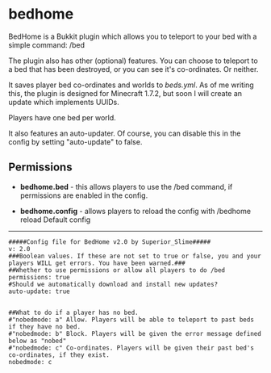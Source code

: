 bedhome
=======

BedHome is a Bukkit plugin which allows you to teleport to your bed with a simple command: /bed

The plugin also has other (optional) features. You can choose to teleport to a bed that has been destroyed, or you can see it's co-ordinates. Or neither.

It saves player bed co-ordinates and worlds to *beds.yml*. As of me writing this, the plugin is designed for Minecraft 1.7.2, but soon I will create an update which implements UUIDs.

Players have one bed per world.

It also features an auto-updater. Of course, you can disable this in the config by setting "auto-update" to false.


Permissions
--------------

- **bedhome.bed** - this allows players to use the /bed command, if permissions are enabled in the config.

- **bedhome.config** - allows players to reload the config with /bedhome reload
Default config
--------------

    #####Config file for BedHome v2.0 by Superior_Slime#####
    v: 2.0
    ###Boolean values. If these are not set to true or false, you and your players WILL get errors. You have been warned.###
    ##Whether to use permissions or allow all players to do /bed
    permissions: true
    #Should we automatically download and install new updates?
    auto-update: true


    ##What to do if a player has no bed.
    #"nobedmode: a" Allow. Players will be able to teleport to past beds if they have no bed.
    #"nobedmode: b" Block. Players will be given the error message defined below as "nobed"
    #"nobedmode: c" Co-ordinates. Players will be given their past bed's co-ordinates, if they exist.
    nobedmode: c

    